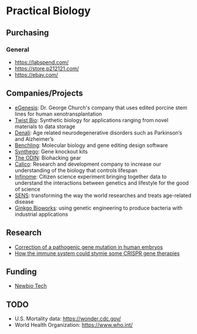 # Practical Biology

## Purchasing

### General

* https://labspend.com/
* https://store.p212121.com/
* https://ebay.com/

## Companies/Projects

* [eGenesis](https://www.egenesisbio.com/): Dr. George Church's company that uses edited porcine stem lines for human xenotransplantation
* [Twist Bio](https://www.twistbioscience.com/): Synthetic biology for applications ranging from novel materials to data storage
* [Denali](https://www.denalitherapeutics.com/): Age related neurodegenerative disorders such as Parkinson’s and Alzheimer’s
* [Benchling](https://benchling.com/): Molecular biology and gene editing design software
* [Synthego](https://www.synthego.com/): Gene knockout kits
* [The ODIN](http://www.the-odin.com/): Biohacking gear
* [Calico](https://www.calicolabs.com/): Research and development company to increase our understanding of the biology that controls lifespan
* [Infinome](https://www.infino.me/): Citizen science experiment bringing together data to understand the interactions between genetics and lifestyle for the good of science
* [SENS](http://www.sens.org/): transforming the way the world researches and treats age-related disease
* [Ginkgo Bioworks](https://www.ginkgobioworks.com/): using genetic engineering to produce bacteria with industrial applications

## Research

* [Correction of a pathogenic gene mutation in human embryos](https://doi.org/10.1038/nature23305)
* [How the immune system could stymie some CRISPR gene therapies](https://doi.org/10.1038/d41586-018-00335-8)

## Funding

* [Newbio Tech](https://newbio.tech/)

## TODO

* U.S. Mortality data: https://wonder.cdc.gov/
* World Health Organization: https://www.who.int/

